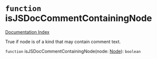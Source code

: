 # `function` isJSDocCommentContainingNode

[Documentation Index](../README.md)

True if node is of a kind that may contain comment text.

`function` isJSDocCommentContainingNode(node: [Node](../private.interface.Node/README.md)): `boolean`